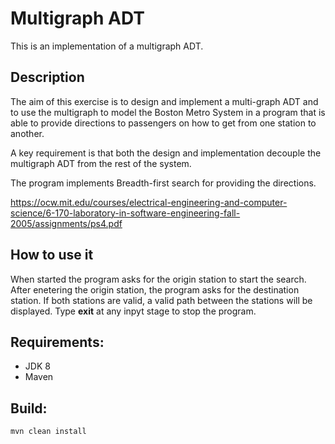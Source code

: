 # Multigraph ADT
This is an implementation of a multigraph ADT.

## Description
The aim of this exercise is to design and implement a multi-graph ADT and to use the multigraph to model the Boston Metro System in a program that is able to provide directions to passengers on how to get from one station to another.

A key requirement is that both the design and implementation decouple the multigraph ADT from the rest of the system.

The program implements Breadth-first search for providing the directions.

https://ocw.mit.edu/courses/electrical-engineering-and-computer-science/6-170-laboratory-in-software-engineering-fall-2005/assignments/ps4.pdf

## How to use it
When started the program asks for the origin station to start the search. After enetering the origin station, the program asks for the destination station. If both stations are valid, a valid path between the stations will be displayed. Type <b>exit</b> at any inpyt stage to stop the program.

## Requirements:
- JDK 8
- Maven

## Build:
````
mvn clean install
````

